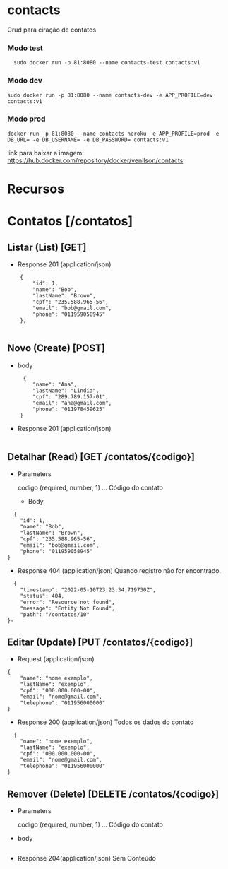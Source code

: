 # contacts
Crud para ciração de contatos

### Modo test

```
  sudo docker run -p 81:8080 --name contacts-test contacts:v1 

```

### Modo dev

```
sudo docker run -p 81:8080 --name contacts-dev -e APP_PROFILE=dev  contacts:v1 

```


### Modo prod

```
docker run -p 81:8080 --name contacts-heroku -e APP_PROFILE=prod -e DB_URL= -e DB_USERNAME= -e DB_PASSWORD= contacts:v1

```

link para baixar a imagem: https://hub.docker.com/repository/docker/venilson/contacts


# Recursos 

# Contatos [/contatos]

## Listar (List) [GET]

- Response 201 (application/json)

```
    {
        "id": 1,
        "name": "Bob",
        "lastName": "Brown",
        "cpf": "235.588.965-56",
        "email": "bob@gmail.com",
        "phone": "011959058945"
    },
    

```

##  Novo (Create) [POST]

- body 

```
     {
        "name": "Ana",
        "lastName": "Lindia",
        "cpf": "289.789.157-01",
        "email": "ana@gmail.com",
        "phone": "011978459625"
    }

```

- Response 201 (application/json)

```

```

## Detalhar (Read) [GET /contatos/{codigo}]

- Parameters

    codigo (required, number, 1) ... Código do contato
    
  
  - Body

```
  {
    "id": 1,
    "name": "Bob",
    "lastName": "Brown",
    "cpf": "235.588.965-56",
    "email": "bob@gmail.com",
    "phone": "011959058945"
}

```

- Response 404 (application/json) Quando registro não for encontrado.

```
  {
    "timestamp": "2022-05-10T23:23:34.719730Z",
    "status": 404,
    "error": "Resource not found",
    "message": "Entity Not Found",
    "path": "/contatos/10"
}- 

```

## Editar (Update) [PUT /contatos/{codigo}]

- Request (application/json)

```
{
    "name": "nome exemplo",
    "lastName": "exemplo",
    "cpf": "000.000.000-00",
    "email": "nome@gmail.com",
    "telephone": "011956000000"
}

```

- Response 200 (application/json) Todos os dados do contato

```
  {
    "name": "nome exemplo",
    "lastName": "exemplo",
    "cpf": "000.000.000-00",
    "email": "nome@gmail.com",
    "telephone": "011956000000"
}
```

## Remover (Delete) [DELETE /contatos/{codigo}]

- Parameters

    codigo (required, number, 1) ... Código do contato

- body

```

```

- Response 204(application/json) Sem Conteúdo

```

```




